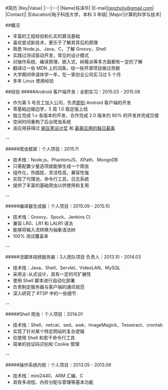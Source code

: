 #简历
|Key|Value|
|:--|:--|
|Name|任泽华|
|E-mail|[renzholy@gmail.com](mailto:renzholy@gmail.com)|
|Contact||
|Education|电子科技大学，本科 3 年级|
|Major|计算机科学与技术|

##概况
- 丰富的工程经验和扎实的算法基础
- 喜欢尝试新技术，更乐于了解其背后的原理
- 熟悉 Node.js、Java、C，了解 Groovy、Shell
- 实践过测试驱动开发，常见的设计模式
- 对操作系统、编译原理、嵌入式、树莓派等多方面都有一定的了解
- 翻译过一些 MDN 上的词条，给一些开源项目做过贡献
- 大学期间申请休学一年，在一家创业公司实习过 5 个月
- 多年 Linux 使用经验

##经验
#####Android 客户端开发｜全职实习｜2015.03 - 2015.08
- 作为第 5 号员工加入公司，负责[即刻](http://jike.ruguoapp.com) Android 客户端的开发
- 零基础边做边学，5 周 1.0 稳定版上线
- 独立完成 1.x 各版本的开发，合作完成 2.0 版本约 80% 的开发并完成交接
- 空闲时间重构了后台爬虫系统
- 该应用获得过 [豌豆荚设计奖](http://www.wandoujia.com/award/blog/com.ruguoapp.jike) 和 [最美应用的每日最美](http://zuimeia.com/app/2879/)

--

#####爬虫框架｜个人项目｜2015.11
- 技术栈：Node.js、PhantomJS、XPath、MongoDB
- 只需配置少量选项就能够生成一个爬虫
- 组件化，热插拔，灵活性高，兼容性强
- 实现了代理池，命令行工具，日志系统
- 提供了丰富的基础爬虫以供使用和复用

--

#####编译器生成器｜个人项目｜2015.09 - 2015.10
- 技术栈：Groovy、Spock、Jenkins CI
- 兼容 LR0、LR1 和 LALR1 语法
- 能够将输入流转换为抽象语法树
- 100% 测试覆盖率

--

#####流媒体视频服务器｜3人团队项目 负责人｜2013.10 - 2014.03
- 技术栈：Java、Shell、Servlet、VideoLAN、MySQL
- 采用主-从式设计，具有一定的可扩展性
- 使用 Shell 脚本进行自动化部署
- 负责制定服务器与客户端的通讯规范
- 深入研究了 RTSP 中的一些细节

--

#####Shell 爬虫｜个人项目｜2014.01
- 技术栈：Shell、netcat、sed、awk、ImageMagick、Tesseract、crontab
- 实现了针对某个特定网站的复杂逻辑
- 仅使用 Shell 和若干命令行工具
- 简单的验证码识别和 Cookie 管理

--

#####操作系统内核｜个人项目｜2013.05 - 2013.09
- 技术栈：mini2440、ARM 汇编、C
- 具有多进程、内存分配与管理等基本功能


